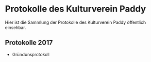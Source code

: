 # Protokolle des Kulturverein Paddy

Hier ist die Sammlung der Protokolle des Kulturverein Paddy öffentlich einsehbar.
## Protokolle 2017
* Gründunsprotokoll